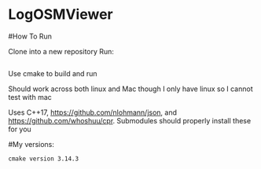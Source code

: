 # LogOSMViewer
#How To Run

Clone into a new repository
Run: 
```git submodule update --init --recursive
```

Use cmake to build and run

Should work across both linux and Mac though I only have linux so I cannot test with mac

Uses C++17, https://github.com/nlohmann/json, and https://github.com/whoshuu/cpr. Submodules should properly install these for you

#My versions:
```g++ (GCC) 8.2.1 20181127
cmake version 3.14.3
```